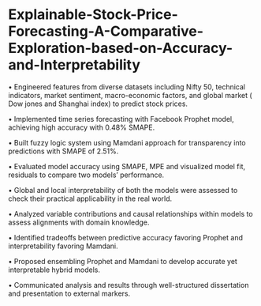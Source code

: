 # Explainable-Stock-Price-Forecasting-A-Comparative-Exploration-based-on-Accuracy-and-Interpretability
• Engineered features from diverse datasets including Nifty 50, technical indicators, market sentiment, macro-economic
factors, and global market ( Dow jones and Shanghai index) to predict stock prices.

• Implemented time series forecasting with Facebook Prophet model, achieving high accuracy with 0.48% SMAPE.

• Built fuzzy logic system using Mamdani approach for transparency into predictions with SMAPE of 2.51%.

• Evaluated model accuracy using SMAPE, MPE and visualized model fit, residuals to compare two models’ performance.

• Global and local interpretability of both the models were assessed to check their practical applicability in the real world.

• Analyzed variable contributions and causal relationships within models to assess alignments with domain knowledge.

• Identified tradeoffs between predictive accuracy favoring Prophet and interpretability favoring Mamdani.

• Proposed ensembling Prophet and Mamdani to develop accurate yet interpretable hybrid models.

• Communicated analysis and results through well-structured dissertation and presentation to external markers.
